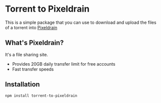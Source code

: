 # Torrent to Pixeldrain
This is a simple package that you can use to download and upload the files of a torrent into [Pixeldrain](https://www.pixeldrain.com)

## What's Pixeldrain?
It's a file sharing site.
- Provides 20GB daily transfer limit for free accounts
- Fast transfer speeds

## Installation
```shell
npm install torrent-to-pixeldrain
```

